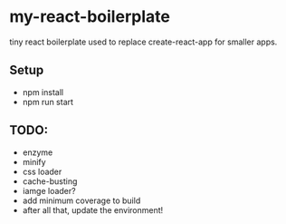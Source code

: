 # my-react-boilerplate

tiny react boilerplate used to replace create-react-app for smaller apps.

## Setup
* npm install
* npm run start

## TODO:
* enzyme
* minify
* css loader
* cache-busting
* iamge loader?
* add minimum coverage to build
* after all that, update the environment!
